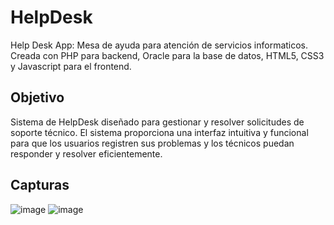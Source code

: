 # HelpDesk
Help Desk App: Mesa de ayuda para atención de servicios informaticos. Creada con PHP para backend, Oracle para la base de datos, HTML5, CSS3 y Javascript para el frontend.

## Objetivo
Sistema de HelpDesk diseñado para gestionar y resolver solicitudes de soporte técnico. El sistema proporciona una interfaz intuitiva y funcional para que los usuarios registren sus problemas y los técnicos puedan responder y resolver eficientemente.

## Capturas
![image](https://github.com/JeisonRoblero/HelpDesk/assets/89631773/b1bd305e-e6aa-4753-88a4-b233d1b34d3c)
![image](https://github.com/JeisonRoblero/HelpDesk/assets/89631773/0a651207-44ba-426c-8f6a-388c934bcfad)

